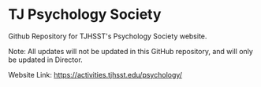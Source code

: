 # TJ Psychology Society
Github Repository for TJHSST's Psychology Society website.

Note: All updates will not be updated in this GitHub repository, and will only be updated in Director.

Website Link: https://activities.tjhsst.edu/psychology/
